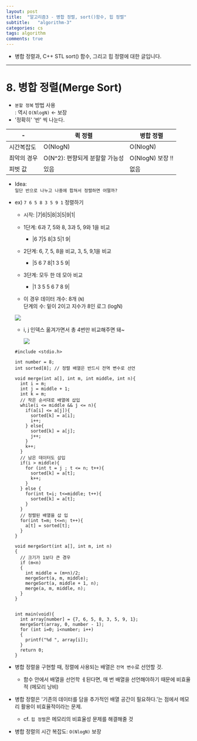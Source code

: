 ```yaml
---
layout: post
title:  "알고리즘3 - 병합 정렬, sort()함수, 힙 정렬"
subtitle:   "algorithm-3"
categories: cs
tags: algorithm
comments: true
---  
```

- 병합 정렬과, C++ STL sort() 함수, 그리고 힙 정렬에 대한 글입니다.  
---  

# 8. 병합 정렬(Merge Sort)  
- `분할 정복` 방법 사용  
  : 역시 `O(NlogN)` ← 보장  
- '정확히' '반' 씩 나눈다.  
  
|-|퀵 정렬|병합 정렬|  
|-|------|---------|  
|시간복잡도|O(NlogN)|O(NlogN)|  
|최악의 경우|O(N^2): 편향되게 분할할 가능성|O(NlogN) 보장 !!|  
|피벗 값|있음|없음|  


- Idea:  
  `일단 반으로 나누고 나중에 합쳐서 정렬하면 어떨까?`  

- ex) `7 6 5 8 3 5 9 1` 정렬하기  
  - 시작: |7|6|5|8|3|5|9|1|  
  - 1단계: 6과 7, 5와 8, 3과 5, 9와 1을 비교  
    - |6 7|5 8|3 5|1 9|  
  - 2단계: 6, 7, 5, 8을 비교, 3, 5, 9,1을 비교  
    - |5 6 7 8|1 3 5 9|  
  - 3단계: 모두 한 데 모아 비교  
    - |1 3 5 5 6 7 8 9|  
    
  - 이 경우 데이터 개수: 8개 (`N`)  
    단계의 수: 밑이 2이고 지수가 8인 로그 (logN)  
  
  ![](http://drive.google.com/uc?export=view&id=1kCMy5IM_wT_o_arkA16kex7fg1KlOD-n)  
  
    - i, j 인덱스 옮겨가면서 총 4번만 비교해주면 돼~  
      
      ![](http://drive.google.com/uc?export=view&id=14Iq07MTFJHPZF-lhGeyaGJDnv5xIF6oV)  
    
  ```  
  #include <stdio.h>

  int number = 8;
  int sorted[8]; // 정렬 배열은 반드시 전역 변수로 선언 

  void merge(int a[], int m, int middle, int n){
    int i = m;
    int j = middle + 1; 
    int k = m;
    // 작은 순서대로 배열에 삽입 
    while(i <= middle && j <= n){
      if(a[i] <= a[j]){
        sorted[k] = a[i];
        i++;
      } else{
        sorted[k] = a[j];
        j++;
      }
      k++;
    }
    // 남은 데이터도 삽입
    if(i > middle){
      for (int t = j ; t <= n; t++){
        sorted[k] = a[t];
        k++;
      }
    } else {
      for(int t=i; t<=middle; t++){
        sorted[k] = a[t];
      }
    }
    // 정렬된 배열을 삽 입
    for(int t=m; t<=n; t++){
      a[t] = sorted[t];	
    } 
  }

  void mergeSort(int a[], int m, int n)
  {
    // 크기가 1보다 큰 경우
    if (m<n)
    {
      int middle = (m+n)/2;
      mergeSort(a, m, middle);
      mergeSort(a, middle + 1, n);
      merge(a, m, middle, n);
    } 
  }


  int main(void){
    int array[number] = {7, 6, 5, 8, 3, 5, 9, 1};
    mergeSort(array, 0, number - 1);
    for (int i=0; i<number; i++)
    {
      printf("%d ", array[i]);
    }
    return 0;
  }
  ```  
  
- 병합 정렬을 구현할 때, 정렬에 사용되는 배열은 `전역 변수`로 선언할 것.  
  - 함수 안에서 배열을 선언학 ㅔ된다면, 매 번 배열을 선언해야하기 때문에 비효율적 (메모리 낭비)  
- 병합 정렬은 '기존의 데이터를 담을 추가적인 배열 공간이 필요하다.'는 점에서 메모리 활용이 비효율적이라는 문제.  
  - cf. `힙 정렬`은 메모리의 비효율성 문제를 해결해줄 것  
  
- 병합 정렬의 시간 복잡도: `O(NlogN)` 보장  


